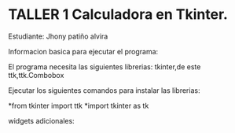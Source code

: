 # TALLER 1 Calculadora en Tkinter.

Estudiante: Jhony patiño alvira 

Informacion basica para ejecutar el programa:

El programa necesita las siguientes librerias: tkinter,de este ttk,ttk.Combobox 

Ejecutar los siguientes comandos para instalar las librerias:

*from tkinter import ttk
*import tkinter as tk

widgets adicionales: 

